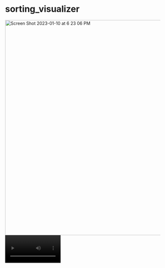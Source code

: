 # sorting_visualizer

<img width="700" alt="Screen Shot 2023-01-10 at 6 23 06 PM" src="https://user-images.githubusercontent.com/97303474/211897554-6429377f-d31f-473b-8891-2aab49bf20b8.png"><video src='https://user-images.githubusercontent.com/97303474/211898899-a79ebdc5-a5d7-4db4-a984-02989a29b181.mov' width= 180/>
